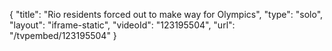 {
    "title": "Rio residents forced out to make way for Olympics",
    "type": "solo",
    "layout": "iframe-static",
    "videoId": "123195504",
    "url": "\/tvpembed\/123195504"
}